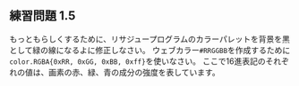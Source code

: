 ## 練習問題 1.5

もっともらしくするために、リサジュープログラムのカラーパレットを背景を黒として緑の線になるよに修正しなさい。
ウェブカラー`#RRGGBB`を作成するために`color.RGBA{0xRR, 0xGG, 0xBB, 0xff}`を使いなさい。
ここで16進表記のそれぞれの値は、画素の赤、緑、青の成分の強度を表しています。